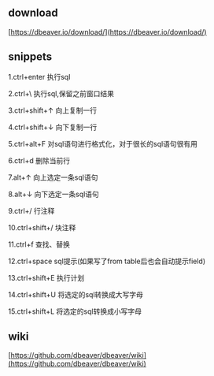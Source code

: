 ## download

[https://dbeaver.io/download/](https://dbeaver.io/download/)

## snippets

1.ctrl+enter 执行sql

2.ctrl+\ 执行sql,保留之前窗口结果

3.ctrl+shift+↑ 向上复制一行

4.ctrl+shift+↓ 向下复制一行

5.ctrl+alt+F 对sql语句进行格式化，对于很长的sql语句很有用

6.ctrl+d 删除当前行

7.alt+↑ 向上选定一条sql语句

8.alt+↓ 向下选定一条sql语句

9.ctrl+/ 行注释

10.ctrl+shift+/ 块注释

11.ctrl+f 查找、替换

12.ctrl+space sql提示(如果写了from table后也会自动提示field)

13.ctrl+shift+E 执行计划

14.ctrl+shift+U 将选定的sql转换成大写字母

15.ctrl+shift+L 将选定的sql转换成小写字母

## wiki

[https://github.com/dbeaver/dbeaver/wiki](https://github.com/dbeaver/dbeaver/wiki)